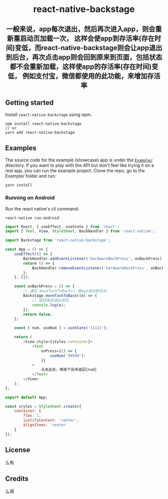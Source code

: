 <p align="center">
  <h1 align="center">react-native-backstage</h1>
  <h2 align="center">一般来说，app每次退出，然后再次进入app，则会重新重启动页加载一次，
	这样会使app到存活率(存在时间)变低，而react-native-backstage则会让app退出到后台，再次点击app则会回到原来到页面，包括状态都不会重新加载，这样使app的存活率(存在时间)变低，
	例如支付宝，微信都使用的此功能，来增加存活率</h1>
</p>


Getting started
---------------

Install `react-native-backstage` using npm.

```shell
npm install react-native-backstage
// or 
yarn add react-native-backstage
```

## Examples

The source code for the example (showcase) app is under the [`Example/`](https://github.com/XPgan/react-native-backstage/tree/master/example) directory.
If you want to play with the API but don't feel like trying it on a real app, you can run the example project. Clone the repo, go to the Example/ folder and run:

```
yarn install
```

### Running on Android

Run the react native's cli command:

```
react-native run-android
```

```js
import React, { useEffect, useState } from 'react';
import { Text, View, StyleSheet, BackHandler } from 'react-native';

import Backstage from 'react-native-backstage';

const App = () => {
	useEffect(() => {
		BackHandler.addEventListener('hardwareBackPress', onBackPress);
		return () => {
			BackHandler.removeEventListener('hardwareBackPress', onBackPress);
		};
	}, []);

	const onBackPress = () => {
		// 通过 moveTaskToBack() 使app退出到后台
		Backstage.moveTaskToBack((e) => {
			// 返回是否退出成功
			console.log(e);
		});
		return false;
	};

	const [ num, useNum ] = useState('11111');

	return (
		<View style={styles.container}>
			<Text
				onPress={() => {
					useNum('99999');
				}}
			>
				点击此处，再按下安卓返回{num}
			</Text>
		</View>
	);
};

export default App;

const styles = StyleSheet.create({
	container: {
		flex: 1,
		justifyContent: 'center',
		alignItems: 'center'
	}
});
```


## License

么有

## Credits

么得